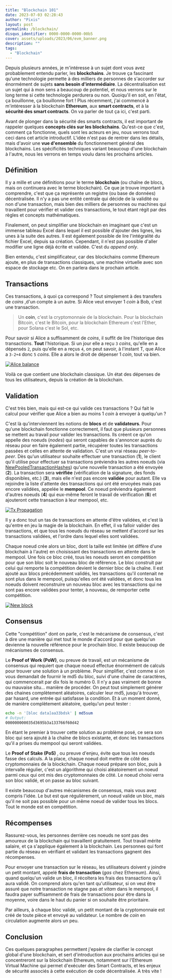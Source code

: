 ```yaml
---
title: "Blockchain 101"
date: 2023-07-03 02:28:43
author: "Pixis"
layout: post
permalink: /blockchain/
disqus_identifier: 0000-0000-0000-00b5
cover: assets/uploads/2023/06/evm_banner.png
description: ""
tags:
  - "Blockchain"
---
```



Depuis plusieurs années, je m'intéresse à un sujet dont vous avez probablement entendu parler, les **blockchains**. Je trouve ça fascinant qu'une technologie permette à des milliers de personnes de s'accorder sur énormément de sujets **sans besoin d'intermédiaire**. La décentralisation est un sujet qui à mon sens a beaucoup de potentiel, et nous verrons sur le long terme si cette technologie perdurera ou non. Quoiqu'il en soit, en l'état, ça bouillonne, ça bouillonne fort ! Plus récemment, j'ai commencé à m'intéresser à la blockchain **Ethereum**, aux **smart contracts**, et à la **sécurité des smart contracts**. On va parler de tout ça ici, c'est parti.

<!--more-->

Avant de plonger dans la sécurité des smarts contracts, il est important de rappeler quelques **concepts clés sur les blockchains**. Qu'est-ce que c'est, comment ça fonctionne, quels sont les acteurs en jeu, nous verrons tout ceci dans cet article introductif. L'idée n'est pas de rentrer dans les détails, mais d'avoir une **vue d'ensemble** du fonctionnement général des blockchains. Les spécificités techniques variant beaucoup d'une blockchain à l'autre, nous les verrons en temps voulu dans les prochains articles.

## Définition

Il y a mille et une définitions pour le terme **blockchain** (ou chaîne de blocs, mais on continuera avec le terme blockchain). Ce que je trouve important à comprendre, c'est que ça représente un registre (ou base de données) décentralisée. Il n'y a pas une entité centrale qui décide de la validité ou non d'une transaction, mais bien des milliers de personnes ou machines qui travaillent pour vérifier et valider ces transactions, le tout étant régit par des règles et concepts mathématiques.

Finalement, on peut simplifier une blockchain en imaginant que c'est un immense tableau Excel dans lequel il est possible d'ajouter des lignes, les unes à la suite des autres. Il est également possible de lire l'intégralité du fichier Excel, depuis sa création. Cependant, il n'est pas possible d'aller modifier une ligne déjà écrite et validée. C'est du _append only_.

Bien entendu, c'est simplificateur, car des blockchains comme Ethereum ajoute, en plus de transactions classiques, une machine virtuelle avec son espace de stockage etc. On en parlera dans le prochain article.

## Transactions

Ces transactions, à quoi ça correspond ? Tout simplement à des transfers de _coins_ ,d'un compte à un autre. Si Alice veut envoyer 1 _coin_ à Bob, c'est une transaction.

> Un **coin**, c'est la cryptomonnaie de la blockchain. Pour la blockchain Bitcoin, c'est le Bitcoin, pour la blockchain Ethereum c'est l'Ether, pour Solana c'est le Sol, etc.

Pour savoir si Alice a suffisamment de _coins_, il suffit de lire l'historique des transactions. **Tout** l'historique. Si un jour elle a reçu `3` _coins_, qu'elle en a dépensés `2`, puis qu'elle en a reçus `4`, on peut savoir, à l'instant T, que Alice a `3-2+4` donc `5` _coins_. Elle a alors le droit de dépenser 1 _coin_, tout va bien.

[![Alice balance](/assets/uploads/2023/06/alice_balance.png)](/assets/uploads/2023/06/alice_balance.png)

Voilà ce que contient une blockchain classique. Un état des dépenses de tous les utilisateurs, depuis la création de la blockchain.

## Validation

C'est très bien, mais qui est-ce qui valide ces transactions ? Qui fait le calcul pour vérifier que Alice a bien au moins 1 _coin_ à envoyer à quelqu'un ?

C'est là qu'interviennent les notions de **blocs** et de **validateurs**. Pour qu'une blockchain fonctionne correctement, il faut que plusieurs personnes se mettent au travail pour valider les transactions. Ils créent ce qu'on appelle des noeuds (_nodes_) qui seront capables de s'annoncer auprès du réseau pour en faire également partie, récupérer toutes les transactions passées et celles en attente de validation. C'est un vrai réseau _peer-to-peer_. Dès qu'un utilisateur souhaite effectuer une transaction (**1**), le client qu'il utilise pour effectuer sa transactions préviendra les autres noeuds (via [NewPooledTransactionHashes](https://eips.ethereum.org/EIPS/eip-2464)) qu'une nouvelle transaction a été envoyée (**2**). La transaction sera **vérifiée** (vérification de la signature, des fonds disponibles, etc.) (**3**), mais elle n'est pas encore **validée** pour autant. Elle va rejoindre la liste d'attente des transactions qui ont été envoyées mais pas encore validées, appelée le **mempool**. Ce noeud préviendra également d'autres noeuds (**4**) qui eux-même feront le travail de vérification (**6**) et ajouteront cette transaction à leur mempool, etc.

[![Tx Propagation](/assets/uploads/2023/06/tx_propagation.png)](/assets/uploads/2023/06/tx_propagation.png)

Il y a donc tout un tas de transactions en attente d'être validées, et c'est là qu'entre en jeu la magie de la blockchain. En effet, il va falloir valider des transactions, et que tous les noeuds du réseau se mettent d'accord sur les transactions validées, et l'ordre dans lequel elles sont validées.

Chaque noeud crée alors un bloc, dont la taille est limitée (et diffère d'une blockchain à l'autre) en choisissant des transactions en attente dans le mempool. Une fois ce bloc créé, tous les noeuds seront en compétition pour que son bloc soit le nouveau bloc de référence. Le bloc construit par celui qui remporte la compétition devient le dernier bloc de la chaîne. Il est ajouté aux blocs précédemment validés, les transactions qu'il contenait ne sont plus dans le mempool, puisqu'elles ont été validées, et donc tous les noeuds doivent reconstruire un nouveau bloc avec les transactions qui ne sont pas encore validées pour tenter, à nouveau, de remporter cette compétition.

[![New block](/assets/uploads/2023/06/blockchain_new_block.png)](/assets/uploads/2023/06/blockchain_new_block.png)


## Consensus

Cette "compétition" dont on parle, c'est le mécanisme de consensus, c'est à dire une manière qui met tout le monde d'accord pour que quelqu'un devienne la nouvelle référence pour le prochain bloc. Il existe beaucoup de mécanismes de consensus.

Le **Proof of Work (PoW)**, ou preuve de travail, est un mécanisme de consensus qui requiert que chaque noeud effectue énormément de calculs pour trouver une solution à un problème. Pour simplifier, c'est comme si on vous demandait de fournir le md5 du bloc, suivi d'une chaine de caractères, qui commencerait par dix fois le numéro 0. Il n'y a pas vraiment de bonne ou mauvaise situ... manière de procéder. On peut tout simplement générer des chaines complètement aléatoires, calculer leur md5, jusqu'à trouver, par hasard, une entrée qui satisfasse la condition. Et à un moment donné, de manière complètement aléatoire, quelqu'un peut tester :

```bash
echo -n '[bloc data]aa33bdsk' | md5sum
# Output:
000000000035d3695b3a133766f60d42
```

En étant le premier à trouver cette solution au problème posé, ce sera son bloc qui sera ajouté à la chaîne de blocs existante, et donc les transactions qu'il a prises du mempool qui seront validées.

Le **Proof of Stake (PoS)** , ou preuve d'enjeu, évite que tous les noeuds fasse des calculs. A la place, chaque noeud doit mettre de côté des cryptomonnaies de la blockchain. Chaque noeud prépare son bloc, puis à intervalle régulier, c'est un algorithme qui choisi aléatoirement un noeud parmi ceux qui ont mis des cryptomonnaies de côté. Le noeud choisi verra son bloc validé, et on passe au bloc suivant.

Il existe beaucoup d'autres mécanismes de consensus, mais vous avez compris l'idée. Le but est que régulièrement, un noeud valide un bloc, mais qu'il ne soit pas possible pour un même noeud de valider tous les blocs. Tout le monde est en compétition.

## Récompenses

Rassurez-vous, les personnes derrière ces noeuds ne sont pas des amoureux de la blockchain qui travaillent gratuitement. Tout travail mérite salaire, et ça s'applique également à la blockchain. Les personnes qui font partie du réseau en vérifiant et validant les transactions gagnent des récompenses.

Pour envoyer une transaction sur le réseau, les utilisateurs doivent y joindre un petit montant, appelé **frais de transaction** (_gas_ chez Ethereum). Ainsi, quand quelqu'un valide un bloc, il récoltera les frais des transactions qu'il aura validé. On comprend alors qu'en tant qu'utilisateur, si on veut être assuré que notre transaction ne stagne pas _at vitam_ dans le mempool, il faudra payer suffisamment de frais de transactions pour être dans la moyenne, voire dans le haut du panier si on souhaite être prioritaire.

Par ailleurs, à chaque bloc validé, un petit montant de la cryptomonnaie est créé de toute pièce et envoyé au validateur. Le nombre de _coin_ en circulation augmente alors un peu.

## Conclusion

Ces quelques paragraphes permettent j'epsère de clarifier le concept global d'une blockchain, et sert d'introduction aux prochains articles qui se concentreront sur la blockchain Ethereum, notamment sur l'Ethereum Virtual Machine qui permet d'exécuter des Smart Contracts, et les enjeux de sécurité associés à cette exécution de code décentralisée. A très vite !